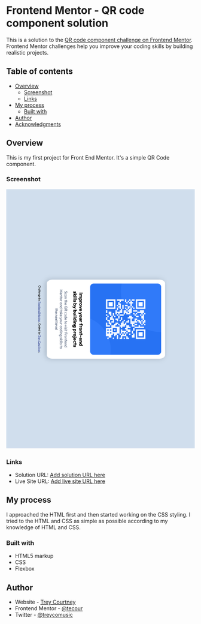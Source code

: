 # Frontend Mentor - QR code component solution

This is a solution to the [QR code component challenge on Frontend Mentor](https://www.frontendmentor.io/challenges/qr-code-component-iux_sIO_H). Frontend Mentor challenges help you improve your coding skills by building realistic projects. 

## Table of contents

- [Overview](#overview)
  - [Screenshot](#screenshot)
  - [Links](#links)
- [My process](#my-process)
  - [Built with](#built-with)
- [Author](#author)
- [Acknowledgments](#acknowledgments)

## Overview
This is my first project for Front End Mentor. It's a simple QR Code component.

### Screenshot

![screenshot](qr_component.png)

### Links

- Solution URL: [Add solution URL here](https://your-solution-url.com)
- Live Site URL: [Add live site URL here](https://your-live-site-url.com)

## My process
I approached the HTML first and then started working on the CSS styling. I tried to the HTML and CSS as simple as possible according to my knowledge of HTML and CSS. 

### Built with

- HTML5 markup
- CSS 
- Flexbox

## Author

- Website - [Trey Courtney](https://tecour.github.io/QR-Code-Component---Front-End-Mentor/)
- Frontend Mentor - [@tecour](https://www.frontendmentor.io/profile/tecour)
- Twitter - [@treycomusic](https://www.twitter.com/treycomusic)

